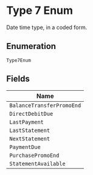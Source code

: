 
# Type 7 Enum

Date time type, in a coded form.

## Enumeration

`Type7Enum`

## Fields

| Name |
|  --- |
| `BalanceTransferPromoEnd` |
| `DirectDebitDue` |
| `LastPayment` |
| `LastStatement` |
| `NextStatement` |
| `PaymentDue` |
| `PurchasePromoEnd` |
| `StatementAvailable` |


